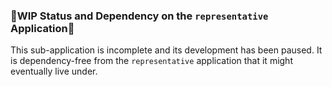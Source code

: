 ### 🚨WIP Status and Dependency on the `representative` Application🚨
This sub-application is incomplete and its development has been paused. It is dependency-free from the `representative` application that it might eventually live under.